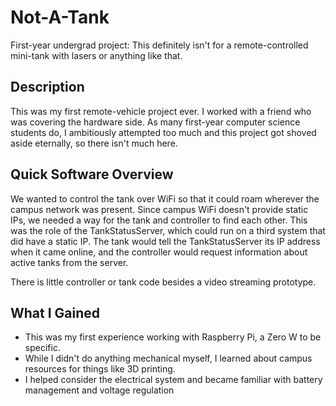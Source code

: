# Not-A-Tank
First-year undergrad project: This definitely isn't for a remote-controlled mini-tank with lasers or anything like that.

## Description
This was my first remote-vehicle project ever. I worked with a friend who was covering the hardware side. As many first-year computer science students do, I ambitiously attempted too much and this project got shoved aside eternally, so there isn't much here.

## Quick Software Overview
We wanted to control the tank over WiFi so that it could roam wherever the campus network was present. Since campus WiFi doesn't provide static IPs, we needed a way for the tank and controller to find each other. This was the role of the TankStatusServer, which could run on a third system that did have a static IP. The tank would tell the TankStatusServer its IP address when it came online, and the controller would request information about active tanks from the server.

There is little controller or tank code besides a video streaming prototype.

## What I Gained
* This was my first experience working with Raspberry Pi, a Zero W to be specific.
* While I didn't do anything mechanical myself, I learned about campus resources for things like 3D printing.
* I helped consider the electrical system and became familiar with battery management and voltage regulation

